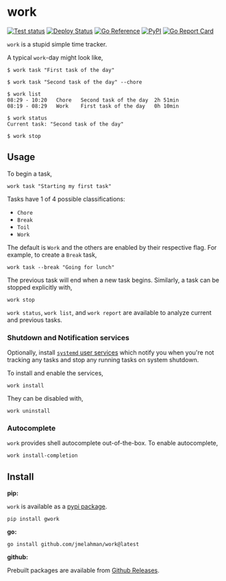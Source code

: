 # work

[![Test status](https://github.com/jmelahman/work/actions/workflows/test.yml/badge.svg)](https://github.com/jmelahman/work/actions)
[![Deploy Status](https://github.com/jmelahman/work/actions/workflows/release.yml/badge.svg)](https://github.com/jmelahman/work/actions)
[![Go Reference](https://pkg.go.dev/badge/github.com/jmelahman/work.svg)](https://pkg.go.dev/github.com/jmelahman/work)
[![PyPI](https://img.shields.io/pypi/v/gwork.svg)]()
[![Go Report Card](https://goreportcard.com/badge/github.com/jmelahman/work)](https://goreportcard.com/report/github.com/jmelahman/work)

`work` is a stupid simple time tracker.

A typical `work`-day might look like,

```shell
$ work task "First task of the day"

$ work task "Second task of the day" --chore

$ work list
08:29 - 10:20   Chore   Second task of the day  2h 51min
08:19 - 08:29   Work    First task of the day   0h 10min

$ work status
Current task: "Second task of the day"

$ work stop
```

## Usage

To begin a task,

```shell
work task "Starting my first task"
```

Tasks have 1 of 4 possible classifications:

- `Chore`
- `Break`
- `Toil`
- `Work`

The default is `Work` and the others are enabled by their respective flag.
For example, to create a `Break` task,

```shell
work task --break "Going for lunch"
```

The previous task will end when a new task begins.
Similarly, a task can be stopped explicitly with,

```shell
work stop
```

`work status`, `work list`, and `work report` are available to analyze current and previous tasks.

### Shutdown and Notification services

Optionally, install [`systemd` user services](https://wiki.archlinux.org/title/Systemd/User) which notify you when you're not tracking any tasks and stop any running tasks on system shutdown.

To install and enable the services,

```shell
work install
```

They can be disabled with,

```
work uninstall
```

### Autocomplete

`work` provides shell autocomplete out-of-the-box.
To enable autocomplete,


```shell
work install-completion
```

## Install

**pip:**

`work` is available as a [pypi package](https://pypi.org/project/gwork/).

```shell
pip install gwork
```

**go:**

```shell
go install github.com/jmelahman/work@latest
```

**github:**

Prebuilt packages are available from [Github Releases](https://github.com/jmelahman/work/releases).

